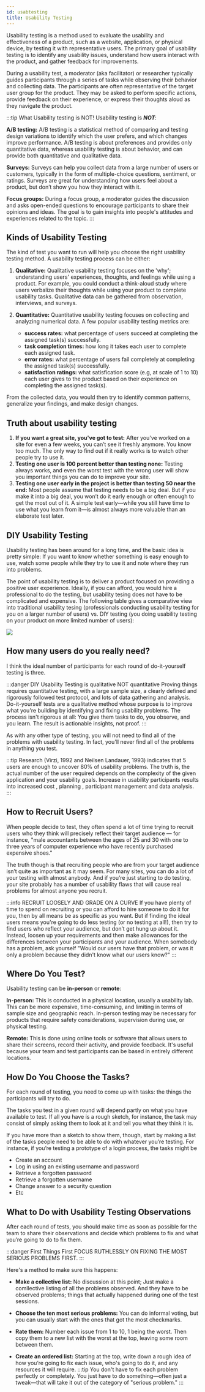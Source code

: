 ```yaml
---
id: usabtesting
title: Usability Testing
---
```


Usability testing is a method used to evaluate the usability and effectiveness of a product, such as a website, application, or physical device, by testing it with representative users. The primary goal of usability testing is to identify any usability issues, understand how users interact with the product, and gather feedback for improvements.

During a usability test, a moderator (aka facilitator) or researcher typically guides participants through a series of tasks while observing their behavior and collecting data. The participants are often representative of the target user group for the product. They may be asked to perform specific actions, provide feedback on their experience, or express their thoughts aloud as they navigate the product.

:::tip What Usability testing is NOT!
Usability testing is ***NOT***:

**A/B testing:** A/B testing is a statistical method of comparing and testing design variations to identify which the user prefers, and which changes improve performance. A/B testing is about preferences and provides only quantitative data, whereas usability testing is about behavior, and can provide both quantitative and qualitative data.

**Surveys:** Surveys can help you collect data from a large number of users or customers, typically in the form of multiple-choice questions, sentiment, or ratings. Surveys are great for understanding how users feel about a product, but don’t show you how they interact with it.

**Focus groups:** During a focus group, a moderator guides the discussion and asks open-ended questions to encourage participants to share their opinions and ideas. The goal is to gain insights into people's attitudes and experiences related to the topic.
:::

## Kinds of Usability Testing

The kind of test you want to run will help you choose the right usability testing method. A usability testing process can be either:

1. **Qualitative:** Qualitative usability testing focuses on the 'why'; understanding users' experiences, thoughts, and feelings while using a product. For example, you could conduct a think-aloud study where users verbalize their thoughts while using your product to complete usability tasks. Qualitative data can be gathered from observation, interviews, and surveys.
1. **Quantitative:** Quantitative usability testing focuses on collecting and analyzing numerical data. A few popular usability testing metrics are:

    * **success rates:** what percentage of users succeed at completing the assigned task(s) successfully.
    * **task completion times:** how long it takes each user to complete each assigned task.
    * **error rates:** what percentage of users fail completely at completing the assigned task(s) successfully.
    * **satisfaction ratings:** what satisfication score (e.g, at scale of 1 to 10) each user gives to the product based on their experience on completing the assigned task(s).

From the collected data, you would then try to identify common patterns, generalize your findings, and make design changes.

## Truth about usability testing

1. **If you want a great site, you've got to test:** After you've worked on a site for even a few weeks, you can’t see it freshly anymore. You know too much. The only way to find out if it really works is to watch other
people try to use it.
2. **Testing one user is 100 percent better than testing none:** Testing always works, and even the worst test with the wrong user will show you important things you can do to improve your site.
3. **Testing one user early in the project is better than testing 50 near the end:** Most people assume that testing needs to be a big deal. But if you make it into a big deal, you won’t do it early enough or often enough to get the most out of it. A simple test early—while you still have time to use what you learn from it—is almost always more valuable than an elaborate test later.


## DIY Usability Testing

Usability testing has been around for a long time, and the basic idea is pretty
simple: If you want to know whether something is easy enough to use, watch some people while they try to use it and note where they run into problems.

The point of usability testing is to deliver a product focused on providing a positive user experience. Ideally, if you can afford, you would hire a professional to do the testing, but usability tesing does not have to be complicated and expensive. The following table gives a comparative view into traditional usability tesing (professionals conducting usability testing for you on a larger number of users) vs. DIY testing (you doing usability testing on your product on more limited number of users):

![](../../../static/img/usab41.jpg)

## How many users do you really need?

I think the ideal number of participants for each round of do-it-yourself
testing is three.

:::danger DIY Usability Testing is qualitative NOT quantitative
Proving things requires quantitative testing, with a large sample size, a clearly
defined and rigorously followed test protocol, and lots of data gathering
and analysis. Do-it-yourself tests are a qualitative method whose purpose is to
improve what you're building by identifying and fixing usability problems. The process isn't rigorous at all: You give them tasks to do, you observe, and you learn. The result is actionable insights, not proof.
:::

As with any other type of testing, you will not need to find all of the problems with usability testing. In fact, you'll never find all of the problems in anything you test.

:::tip 
Research (Virzi, 1992 and Neilsen Landauer, 1993) indicates that 5 users are enough to uncover 80% of usability problems. The truth is, the actual number of the user required depends on the complexity of the given application and your usability goals. Increase in usability participants results into increased cost , planning , participant management and data analysis.
:::

## How to Recruit Users?
When people decide to test, they often spend a lot of time trying to recruit
users who they think will precisely reflect their target audience — for instance,
"male accountants between the ages of 25 and 30 with one to three years of
computer experience who have recently purchased expensive shoes."

The truth though is that recruiting people who are from your target audience isn’t quite as important as it may seem. For many sites, you can do a lot of your testing with almost anybody. And if you’re just starting to do testing, your site probably has a number of usability flaws that will cause real problems for almost anyone you recruit.

:::info RECRUIT LOOSELY AND GRADE ON A CURVE
If you have plenty of time to spend on recruiting or you can afford to hire someone to do it for you, then by all means be as specific as you want. But if finding the ideal users means you're going to do less testing (or no testing at all!), then try to find users who reflect your audience, but don’t get hung up about it. Instead, loosen up your requirements and then make allowances for the differences between your participants and your audience. When somebody has a problem, ask yourself "Would our users have that problem, or was it only a problem because they didn't know what our users know?"
:::

## Where Do You Test?

Usability testing can be **in-person** or **remote**:

**In-person:** This is conducted in a physical location, usually a usability lab. This can be more expensive, time-consuming, and limiting in terms of sample size and geographic reach. In-person testing may be necessary for products that require safety considerations, supervision during use, or physical testing. 

**Remote:** This is done using online tools or software that allows users to share their screens, record their activity, and provide feedback. It's useful because your team and test participants can be based in entirely different locations.

## How Do You Choose the Tasks?

For each round of testing, you need to come up with tasks: the things the
participants will try to do.

The tasks you test in a given round will depend partly on what you have
available to test. If all you have is a rough sketch, for instance, the task may
consist of simply asking them to look at it and tell you what they think it is.

If you have more than a sketch to show them, though, start by making a list
of the tasks people need to be able to do with whatever you’re testing. For
instance, if you’re testing a prototype of a login process, the tasks might be

* Create an account
* Log in using an existing username and password
* Retrieve a forgotten password
* Retrieve a forgotten username
* Change answer to a security question
* Etc

## What to Do with Usability Testing Observations

After each round of tests, you should make time as soon as possible for the
team to share their observations and decide which problems to fix and what
you’re going to do to fix them.

:::danger First Things First
FOCUS RUTHLESSLY ON FIXING THE MOST SERIOUS PROBLEMS FIRST.
:::

Here's a method to make sure this happens:

* **Make a collective list:** No discussion at this point; Just make a comllective listing of all the problems observed. And they have to be observed problems; things that actually happened during one of the test sessions. 

* **Choose the ten most serious problems:** You can do informal voting, but you can usually start with the ones that got the most checkmarks.

* **Rate them:** Number each issue from 1 to 10, 1 being the worst. Then copy them to a new list with the worst at the top, leaving some room between them.

* **Create an ordered list:** Starting at the top, write down a rough idea of
how you’re going to fix each issue, who's going to do it, and any resources it will require. 
:::tip
You don't have to fix each problem perfectly or completely. You just have to do something—often just a tweak—that will take it out of the category of "serious problem."
:::
